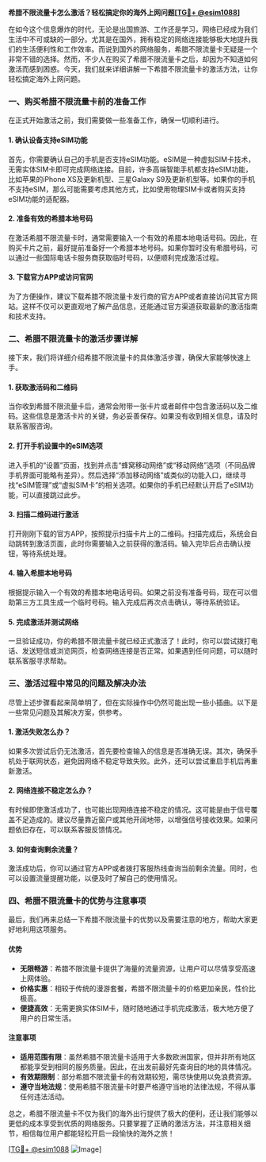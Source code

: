 **希腊不限流量卡怎么激活？轻松搞定你的海外上网问题[[TG💪+ @esim1088](https://t.me/s/esim1088)]**

在如今这个信息爆炸的时代，无论是出国旅游、工作还是学习，网络已经成为我们生活中不可或缺的一部分。尤其是在国外，拥有稳定的网络连接能够极大地提升我们的生活便利性和工作效率。而说到国外的网络服务，希腊不限流量卡无疑是一个非常不错的选择。然而，不少人在购买了希腊不限流量卡之后，却因为不知道如何激活而感到困惑。今天，我们就来详细讲解一下希腊不限流量卡的激活方法，让你轻松搞定海外上网问题。

### 一、购买希腊不限流量卡前的准备工作

在正式开始激活之前，我们需要做一些准备工作，确保一切顺利进行。

#### 1. 确认设备支持eSIM功能

首先，你需要确认自己的手机是否支持eSIM功能。eSIM是一种虚拟SIM卡技术，无需实体SIM卡即可完成网络连接。目前，许多高端智能手机都支持eSIM功能，比如苹果的iPhone XS及更新机型、三星Galaxy S9及更新机型等。如果你的手机不支持eSIM，那么可能需要考虑其他方式，比如使用物理SIM卡或者购买支持eSIM功能的适配器。

#### 2. 准备有效的希腊本地号码

在激活希腊不限流量卡时，通常需要输入一个有效的希腊本地电话号码。因此，在购买卡片之前，最好提前准备好一个希腊本地号码。如果你暂时没有希腊号码，可以通过一些国际电话卡服务商获取临时号码，以便顺利完成激活过程。

#### 3. 下载官方APP或访问官网

为了方便操作，建议下载希腊不限流量卡发行商的官方APP或者直接访问其官方网站。这样不仅可以更直观地了解产品信息，还能通过官方渠道获取最新的激活指南和技术支持。

### 二、希腊不限流量卡的激活步骤详解

接下来，我们将详细介绍希腊不限流量卡的具体激活步骤，确保大家能够快速上手。

#### 1. 获取激活码和二维码

当你收到希腊不限流量卡后，通常会附带一张卡片或者邮件中包含激活码以及二维码。这些信息是激活卡片的关键，务必妥善保存。如果没有收到相关信息，请及时联系客服咨询。

#### 2. 打开手机设置中的eSIM选项

进入手机的“设置”页面，找到并点击“蜂窝移动网络”或“移动网络”选项（不同品牌手机界面可能略有差异）。然后选择“添加移动网络”或类似的功能入口，继续寻找“eSIM管理”或“虚拟SIM卡”的相关选项。如果你的手机已经默认开启了eSIM功能，可以直接跳过此步。

#### 3. 扫描二维码进行激活

打开刚刚下载的官方APP，按照提示扫描卡片上的二维码。扫描完成后，系统会自动跳转到激活页面，此时你需要输入之前获得的激活码。输入完毕后点击确认按钮，等待系统处理。

#### 4. 输入希腊本地号码

根据提示输入一个有效的希腊本地电话号码。如果之前没有准备号码，现在可以借助第三方工具生成一个临时号码。输入完成后再次点击确认，等待系统验证。

#### 5. 完成激活并测试网络

一旦验证成功，你的希腊不限流量卡就已经正式激活了！此时，你可以尝试拨打电话、发送短信或浏览网页，检查网络连接是否正常。如果遇到任何问题，可以随时联系客服寻求帮助。

### 三、激活过程中常见的问题及解决办法

尽管上述步骤看起来简单明了，但在实际操作中仍然可能出现一些小插曲。以下是一些常见问题及其解决方案，供参考。

#### 1. 激活失败怎么办？

如果多次尝试后仍无法激活，首先要检查输入的信息是否准确无误。其次，确保手机处于联网状态，避免因网络不稳定导致失败。此外，还可以尝试重启手机后再重新激活。

#### 2. 网络连接不稳定怎么办？

有时候即使激活成功了，也可能出现网络连接不稳定的情况。这可能是由于信号覆盖不足造成的。建议尽量靠近窗户或其他开阔地带，以增强信号接收效果。如果问题依旧存在，可以联系客服反馈情况。

#### 3. 如何查询剩余流量？

激活成功后，你可以通过官方APP或者拨打客服热线查询当前剩余流量。同时，也可以设置流量提醒功能，以便及时了解自己的使用情况。

### 四、希腊不限流量卡的优势与注意事项

最后，我们再来总结一下希腊不限流量卡的优势以及需要注意的地方，帮助大家更好地利用这项服务。

#### 优势

- **无限畅游**：希腊不限流量卡提供了海量的流量资源，让用户可以尽情享受高速上网体验。
- **价格实惠**：相较于传统的漫游套餐，希腊不限流量卡的价格更加亲民，性价比极高。
- **便捷高效**：无需更换实体SIM卡，随时随地通过手机完成激活，极大地方便了用户的日常生活。

#### 注意事项

- **适用范围有限**：虽然希腊不限流量卡适用于大多数欧洲国家，但并非所有地区都能享受到相同的服务质量。因此，在出发前最好先查询目的地的具体情况。
- **有效期限制**：部分希腊不限流量卡的有效期较短，需尽快使用以免浪费资源。
- **遵守当地法规**：使用希腊不限流量卡时要严格遵守当地的法律法规，不得从事任何违法活动。

总之，希腊不限流量卡不仅为我们的海外出行提供了极大的便利，还让我们能够以更低的成本享受到优质的网络服务。只要掌握了正确的激活方法，并注意相关细节，相信每位用户都能轻松开启一段愉快的海外之旅！

[[TG💪+ @esim1088](https://t.me/s/esim1088) ![Image](https://i.postimg.cc/4NQfJmqS/Snipaste-2025-05-13-00-14-12.png)]